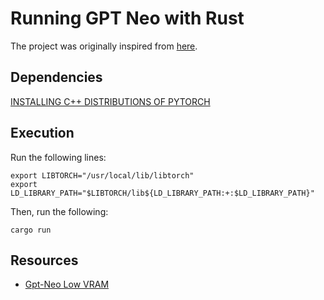 # Running GPT Neo with Rust

The project was originally inspired from [here](https://github.com/Me163/youtube/tree/main/bert_test).

## Dependencies

[INSTALLING C++ DISTRIBUTIONS OF PYTORCH](https://pytorch.org/cppdocs/installing.html)

## Execution

Run the following lines:

```
export LIBTORCH="/usr/local/lib/libtorch"
export LD_LIBRARY_PATH="$LIBTORCH/lib${LD_LIBRARY_PATH:+:$LD_LIBRARY_PATH}"
```

Then, run the following:

`cargo run`

## Resources

* [Gpt-Neo Low VRAM](https://github.com/arrmansa/Basic-UI-for-GPT-Neo-with-low-vram)
